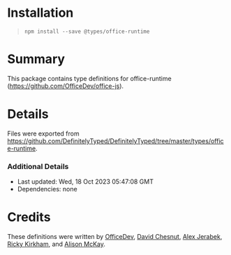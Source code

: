 # Installation
> `npm install --save @types/office-runtime`

# Summary
This package contains type definitions for office-runtime (https://github.com/OfficeDev/office-js).

# Details
Files were exported from https://github.com/DefinitelyTyped/DefinitelyTyped/tree/master/types/office-runtime.

### Additional Details
 * Last updated: Wed, 18 Oct 2023 05:47:08 GMT
 * Dependencies: none

# Credits
These definitions were written by [OfficeDev](https://github.com/OfficeDev), [David Chesnut](https://github.com/davidchesnut), [Alex Jerabek](https://github.com/AlexJerabek), [Ricky Kirkham](https://github.com/rick-kirkham), and [Alison McKay](https://github.com/alison-mk).
